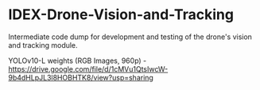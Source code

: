 # IDEX-Drone-Vision-and-Tracking

Intermediate code dump for development and testing of the drone's vision and tracking module.

YOLOv10-L weights (RGB Images, 960p) - https://drive.google.com/file/d/1cMVu1QtsIwcW-9b4dHLpJL3l8HOBHTK8/view?usp=sharing
